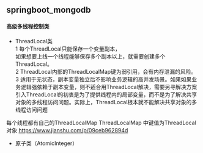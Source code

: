 ## springboot_mongodb
#### 高级多线程控制类  
- ThreadLocal类  
1 每个ThreadLocal只能保存一个变量副本，   
如果想要上线一个线程能够保存多个副本以上，就需要创建多个ThreadLocal。  
2 ThreadLocal内部的ThreadLocalMap键为弱引用，会有内存泄漏的风险。  
3 适用于无状态，副本变量独立后不影响业务逻辑的高并发场景。如果如果业务逻辑强依赖于副本变量，则不适合用ThreadLocal解决，需要另寻解决方案  
引入ThreadLocal的初衷是为了提供线程内的局部变量，而不是为了解决共享对象的多线程访问问题。实际上，ThreadLocal根本就不能解决共享对象的多线程访问问题

每个线程都有自己的ThreadLocalMap  ThreadLocalMap 中键值为ThreadLocal对象  https://www.jianshu.com/p/09ceb962894d



- 原子类（AtomicInteger）